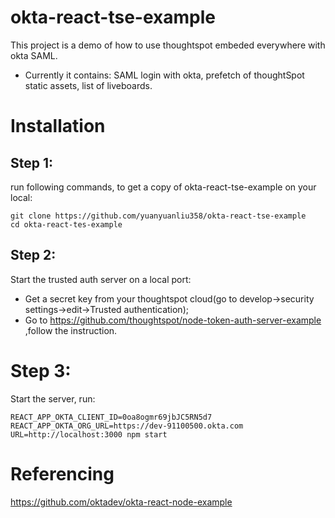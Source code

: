# okta-react-tse-example
This project is a demo of how to use thoughtspot embeded everywhere with okta SAML. 
- Currently it contains: SAML login with okta, prefetch of thoughtSpot static assets, list of liveboards.


# Installation

## Step 1: 
run following commands, to get a copy of okta-react-tse-example on your local:
```
git clone https://github.com/yuanyuanliu358/okta-react-tse-example
cd okta-react-tes-example
```
## Step 2: 
Start the trusted auth server on a local port:
- Get a secret key from your thoughtspot cloud(go to develop->security settings->edit->Trusted authentication);
- Go to https://github.com/thoughtspot/node-token-auth-server-example ,follow the instruction.

# Step 3: 
Start the server, run: 
```
REACT_APP_OKTA_CLIENT_ID=0oa8ogmr69jbJC5RN5d7  REACT_APP_OKTA_ORG_URL=https://dev-91100500.okta.com URL=http://localhost:3000 npm start
```

# Referencing
https://github.com/oktadev/okta-react-node-example
